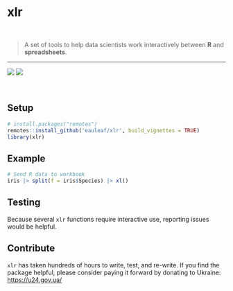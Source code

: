 xlr
================

<br>

> A set of tools to help data scientists work interactively between
> **R** and **spreadsheets**.

<hr>
<!-- badges: start -->

[![](https://img.shields.io/badge/devel%20version-0.0.0.9037-blue.svg)](https://github.com/eauleaf/xlr)
[![](https://img.shields.io/github/last-commit/eauleaf/xlr.svg)](https://github.com/eauleaf/xlr/commits/main)
<!-- badges: end -->

<br>

## Setup

``` r
# install.packages("remotes")
remotes::install_github('eauleaf/xlr', build_vignettes = TRUE)
library(xlr)
```

## Example

``` r
# Send R data to workbook
iris |> split(f = iris$Species) |> xl()
```

## Testing

Because several `xlr` functions require interactive use, reporting
issues would be helpful.

## Contribute

`xlr` has taken hundreds of hours to write, test, and re-write. If you
find the package helpful, please consider paying it forward by donating
to Ukraine: <https://u24.gov.ua/>
